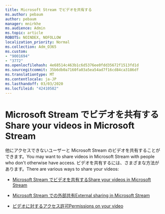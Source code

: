 ```yaml
---
title: Microsoft Stream でビデオを共有する
ms.author: pebaum
author: pebaum
manager: mnirkhe
ms.audience: Admin
ms.topic: article
ROBOTS: NOINDEX, NOFOLLOW
localization_priority: Normal
ms.collection: Adm_O365
ms.custom:
- "9001694"
- "3772"
ms.openlocfilehash: 4e68514c463b1c6d5376ee0fdd35672f1513fd1d
ms.sourcegitcommit: 35b6db0a7160fa03a5ea54ad7f16cd84ca3186df
ms.translationtype: MT
ms.contentlocale: ja-JP
ms.lasthandoff: 03/03/2020
ms.locfileid: "42410582"
---
```

# <a name="share-your-videos-in-microsoft-stream"></a><span data-ttu-id="d66dd-102">Microsoft Stream でビデオを共有する</span><span class="sxs-lookup"><span data-stu-id="d66dd-102">Share your videos in Microsoft Stream</span></span>

<span data-ttu-id="d66dd-103">他にアクセスできないユーザーと Microsoft Stream のビデオを共有することができます。</span><span class="sxs-lookup"><span data-stu-id="d66dd-103">You may want to share videos in Microsoft Stream with people who don't otherwise have access.</span></span> <span data-ttu-id="d66dd-104">ビデオを共有するには、さまざまな方法があります。</span><span class="sxs-lookup"><span data-stu-id="d66dd-104">There are various ways to share your videos:</span></span> 

- [<span data-ttu-id="d66dd-105">Microsoft Stream でビデオを共有する</span><span class="sxs-lookup"><span data-stu-id="d66dd-105">Share your videos in Microsoft Stream</span></span>](https://docs.microsoft.com/stream/portal-share-video)

- [<span data-ttu-id="d66dd-106">Microsoft Stream での外部共有</span><span class="sxs-lookup"><span data-stu-id="d66dd-106">External sharing in Microsoft Stream</span></span>](https://docs.microsoft.com/stream/portal-share-video#external-sharing)

- [<span data-ttu-id="d66dd-107">ビデオに対するアクセス許可</span><span class="sxs-lookup"><span data-stu-id="d66dd-107">Permissions on your video</span></span>](https://docs.microsoft.com/stream/portal-share-video#permissions-on-your-video)